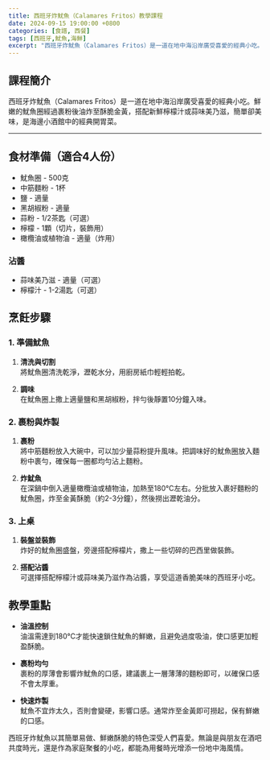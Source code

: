 ```yaml
---
title: 西班牙炸魷魚（Calamares Fritos）教學課程
date: 2024-09-15 19:00:00 +0800
categories: [食譜, 西餐]
tags: [西班牙,魷魚,海鮮] 
excerpt: "西班牙炸魷魚（Calamares Fritos）是一道在地中海沿岸廣受喜愛的經典小吃。鮮嫩的魷魚圈經過裹粉後油炸至酥脆金黃，搭配新鮮檸檬汁或蒜味美乃滋，簡單卻美味，是海邊小酒館中的經典開胃菜"
---
```


## 課程簡介  
西班牙炸魷魚（Calamares Fritos）是一道在地中海沿岸廣受喜愛的經典小吃。鮮嫩的魷魚圈經過裹粉後油炸至酥脆金黃，搭配新鮮檸檬汁或蒜味美乃滋，簡單卻美味，是海邊小酒館中的經典開胃菜。

---

## 食材準備（適合4人份）

- 魷魚圈 - 500克
- 中筋麵粉 - 1杯
- 鹽 - 適量
- 黑胡椒粉 - 適量
- 蒜粉 - 1/2茶匙（可選）
- 檸檬 - 1顆（切片，裝飾用）
- 橄欖油或植物油 - 適量（炸用）

### 沾醬
- 蒜味美乃滋 - 適量（可選）
- 檸檬汁 - 1-2湯匙（可選）

## 烹飪步驟

### 1. **準備魷魚**

1. **清洗與切割**  
   將魷魚圈清洗乾淨，瀝乾水分，用廚房紙巾輕輕拍乾。

2. **調味**  
   在魷魚圈上撒上適量鹽和黑胡椒粉，拌勻後靜置10分鐘入味。

### 2. **裹粉與炸製**

1. **裹粉**  
   將中筋麵粉放入大碗中，可以加少量蒜粉提升風味。把調味好的魷魚圈放入麵粉中裹勻，確保每一圈都均勻沾上麵粉。

2. **炸魷魚**  
   在深鍋中倒入適量橄欖油或植物油，加熱至180°C左右。分批放入裹好麵粉的魷魚圈，炸至金黃酥脆（約2-3分鐘），然後撈出瀝乾油分。

### 3. **上桌**

1. **裝盤並裝飾**  
   炸好的魷魚圈盛盤，旁邊搭配檸檬片，撒上一些切碎的巴西里做裝飾。

2. **搭配沾醬**  
   可選擇搭配檸檬汁或蒜味美乃滋作為沾醬，享受這道香脆美味的西班牙小吃。

## 教學重點

- **油溫控制**  
  油溫需達到180°C才能快速鎖住魷魚的鮮嫩，且避免過度吸油，使口感更加輕盈酥脆。

- **裹粉均勻**  
  裹粉的厚薄會影響炸魷魚的口感，建議裹上一層薄薄的麵粉即可，以確保口感不會太厚重。

- **快速炸製**  
  魷魚不宜炸太久，否則會變硬，影響口感。通常炸至金黃即可撈起，保有鮮嫩的口感。

西班牙炸魷魚以其簡單易做、鮮嫩酥脆的特色深受人們喜愛。無論是與朋友在酒吧共度時光，還是作為家庭聚餐的小吃，都能為用餐時光增添一份地中海風情。
